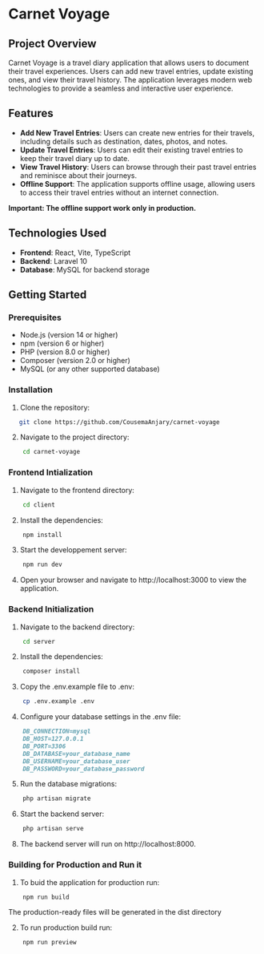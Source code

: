 # Carnet Voyage

## Project Overview

Carnet Voyage is a travel diary application that allows users to document their travel experiences. Users can add new travel entries, update existing ones, and view their travel history. The application leverages modern web technologies to provide a seamless and interactive user experience.

## Features

- **Add New Travel Entries**: Users can create new entries for their travels, including details such as destination, dates, photos, and notes.
- **Update Travel Entries**: Users can edit their existing travel entries to keep their travel diary up to date.
- **View Travel History**: Users can browse through their past travel entries and reminisce about their journeys.
- **Offline Support**: The application supports offline usage, allowing users to access their travel entries without an internet connection.


**Important: The offline support work only in production.**

## Technologies Used

- **Frontend**: React, Vite, TypeScript
- **Backend**: Laravel 10
- **Database**: MySQL for backend storage

## Getting Started

### Prerequisites

- Node.js (version 14 or higher)
- npm (version 6 or higher)
- PHP (version 8.0 or higher)
- Composer (version 2.0 or higher)
- MySQL (or any other supported database)

### Installation

1. Clone the repository:
```bash
   git clone https://github.com/CousemaAnjary/carnet-voyage
```

2. Navigate to the project directory:
```bash
    cd carnet-voyage
```

### Frontend Intialization

1. Navigate to the frontend directory:
```bash
    cd client
```

2. Install the dependencies:
```bash
    npm install
```

3. Start the developpement server:
```bash
    npm run dev
```
4. Open your browser and navigate to http://localhost:3000 to view the application.

### Backend Initialization

1. Navigate to the backend directory:
```bash
    cd server
```

2. Install the dependencies:
```bash
    composer install
```

3. Copy the .env.example file to .env:
```bash
    cp .env.example .env
```

4. Configure your database settings in the .env file:
```markdown
    DB_CONNECTION=mysql
    DB_HOST=127.0.0.1
    DB_PORT=3306
    DB_DATABASE=your_database_name
    DB_USERNAME=your_database_user
    DB_PASSWORD=your_database_password
```

5. Run the database migrations:
```bash
    php artisan migrate
```

6. Start the backend server:
```bash
    php artisan serve
```

8. The backend server will run on http://localhost:8000.

### Building for Production and Run it

1. To buid the application for production run:
```bash
    npm run build
```
The production-ready files will be generated in the dist directory

2. To run production build run:
```bash 
    npm run preview
```
